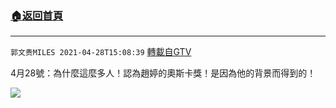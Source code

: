﻿###  [:house:返回首頁](https://github.com/ourhimalayas/txt)
---

`郭文贵MILES 2021-04-28T15:08:39` [轉載自GTV](https://gtv.org/web/#/UserInfo/5e596957357cc612d35a8044)

4月28號：為什麼這麼多人！認為趙婷的奧斯卡獎！是因為他的背景而得到的！

[![](https://filegroup.gtv.org/cdn-cgi/image/width=600/https://filegroup.gtv.org/group7/web/20210428/15/08/0/d6275bf39a839c4d198a3f520342dced.jpg)](https://filegroup.gtv.org/group7/web/20210428/15/08/0/a692d73cedbdbbb39a6ce218acebca3b.mp4)